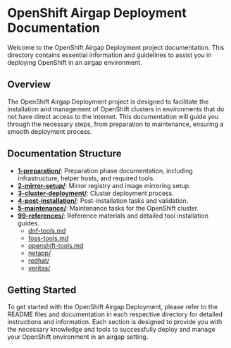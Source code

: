 # OpenShift Airgap Deployment Documentation

Welcome to the OpenShift Airgap Deployment project documentation. This directory contains essential information and guidelines to assist you in deploying OpenShift in an airgap environment.

## Overview

The OpenShift Airgap Deployment project is designed to facilitate the installation and management of OpenShift clusters in environments that do not have direct access to the internet. This documentation will guide you through the necessary steps, from preparation to maintenance, ensuring a smooth deployment process.

## Documentation Structure

- **[1-preparation/](1-preparation/)**: Preparation phase documentation, including infrastructure, helper hosts, and required tools.
- **[2-mirror-setup/](2-mirror-setup/)**: Mirror registry and image mirroring setup.
- **[3-cluster-deployment/](3-cluster-deployment/)**: Cluster deployment process.
- **[4-post-installation/](4-post-installation/)**: Post-installation tasks and validation.
- **[5-maintenance/](5-maintenance/)**: Maintenance tasks for the OpenShift cluster.
- **[99-references/](99-references/)**: Reference materials and detailed tool installation guides.
  - [dnf-tools.md](99-references/dnf-tools.md)
  - [foss-tools.md](99-references/foss-tools.md)
  - [openshift-tools.md](99-references/openshift-tools.md)
  - [netapp/](99-references/netapp/)
  - [redhat/](99-references/redhat/)
  - [veritas/](99-references/veritas/)

## Getting Started

To get started with the OpenShift Airgap Deployment, please refer to the README files and documentation in each respective directory for detailed instructions and information. Each section is designed to provide you with the necessary knowledge and tools to successfully deploy and manage your OpenShift environment in an airgap setting.